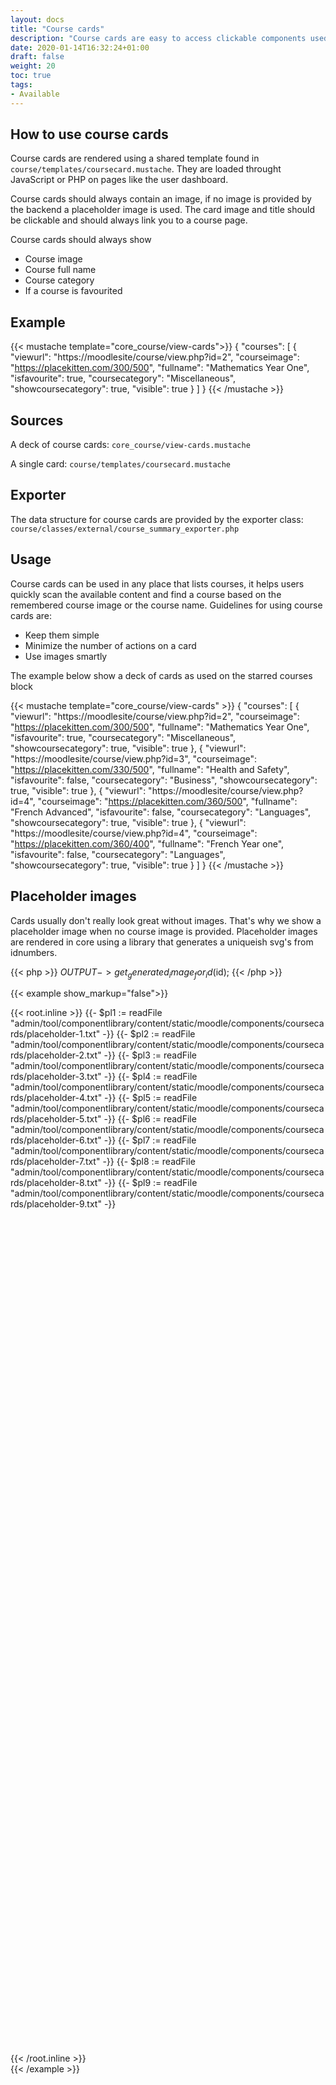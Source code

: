 ```yaml
---
layout: docs
title: "Course cards"
description: "Course cards are easy to access clickable components used in collections to navigate to the course home page."
date: 2020-01-14T16:32:24+01:00
draft: false
weight: 20
toc: true
tags:
- Available
---
```


## How to use course cards

Course cards are rendered using a shared template found in `course/templates/coursecard.mustache`. They are loaded throught JavaScript or PHP on pages like the user dashboard.

Course cards should always contain an image, if no image is provided by the backend a placeholder image is used. The card image and title should be clickable and should always link you to a course page.

Course cards should always show

* Course image
* Course full name
* Course category
* If a course is favourited

## Example

{{< mustache template="core_course/view-cards">}}
{
    "courses": [
        {
            "viewurl": "https://moodlesite/course/view.php?id=2",
            "courseimage": "https://placekitten.com/300/500",
            "fullname": "Mathematics Year One",
            "isfavourite": true,
            "coursecategory": "Miscellaneous",
            "showcoursecategory": true,
            "visible": true
        }
    ]
}
{{< /mustache >}}

## Sources

A deck of course cards:
`core_course/view-cards.mustache`

A single card:
`course/templates/coursecard.mustache`

## Exporter
The data structure for course cards are provided by the exporter class:
`course/classes/external/course_summary_exporter.php`

## Usage

Course cards can be used in any place that lists courses, it helps users quickly scan the available content and find a course based on the remembered course image or the course name. Guidelines for using course cards are:

* Keep them simple
* Minimize the number of actions on a card
* Use images smartly

The example below show a deck of cards as used on the starred courses block

{{< mustache template="core_course/view-cards" >}}
{
    "courses": [
        {
            "viewurl": "https://moodlesite/course/view.php?id=2",
            "courseimage": "https://placekitten.com/300/500",
            "fullname": "Mathematics Year One",
            "isfavourite": true,
            "coursecategory": "Miscellaneous",
            "showcoursecategory": true,
            "visible": true
        },
        {
            "viewurl": "https://moodlesite/course/view.php?id=3",
            "courseimage": "https://placekitten.com/330/500",
            "fullname": "Health and Safety",
            "isfavourite": false,
            "coursecategory": "Business",
            "showcoursecategory": true,
            "visible": true
        },
        {
            "viewurl": "https://moodlesite/course/view.php?id=4",
            "courseimage": "https://placekitten.com/360/500",
            "fullname": "French Advanced",
            "isfavourite": false,
            "coursecategory": "Languages",
            "showcoursecategory": true,
            "visible": true
        },
        {
            "viewurl": "https://moodlesite/course/view.php?id=4",
            "courseimage": "https://placekitten.com/360/400",
            "fullname": "French Year one",
            "isfavourite": false,
            "coursecategory": "Languages",
            "showcoursecategory": true,
            "visible": true
        }
    ]
}
{{< /mustache >}}


## Placeholder images

Cards usually don't really look great without images. That's why we show a placeholder image when no course image is provided. Placeholder images are rendered in core using a library that generates a uniqueish svg's from idnumbers.

{{< php >}}
    $OUTPUT->get_generated_image_for_id($id);
{{< /php >}}

{{< example show_markup="false">}}
<div class="card-deck">
{{< root.inline >}}
{{- $pl1 := readFile "admin/tool/componentlibrary/content/static/moodle/components/coursecards/placeholder-1.txt" -}}
{{- $pl2 := readFile "admin/tool/componentlibrary/content/static/moodle/components/coursecards/placeholder-2.txt" -}}
{{- $pl3 := readFile "admin/tool/componentlibrary/content/static/moodle/components/coursecards/placeholder-3.txt" -}}
{{- $pl4 := readFile "admin/tool/componentlibrary/content/static/moodle/components/coursecards/placeholder-4.txt" -}}
{{- $pl5 := readFile "admin/tool/componentlibrary/content/static/moodle/components/coursecards/placeholder-5.txt" -}}
{{- $pl6 := readFile "admin/tool/componentlibrary/content/static/moodle/components/coursecards/placeholder-6.txt" -}}
{{- $pl7 := readFile "admin/tool/componentlibrary/content/static/moodle/components/coursecards/placeholder-7.txt" -}}
{{- $pl8 := readFile "admin/tool/componentlibrary/content/static/moodle/components/coursecards/placeholder-8.txt" -}}
{{- $pl9 := readFile "admin/tool/componentlibrary/content/static/moodle/components/coursecards/placeholder-9.txt" -}}

  <div class="card mb-2 justify-content-center align-items-center d-flex text-center" style="flex: 0 0 20%; height: 150px; background-image: url('{{- $pl1 -}}')">
  </div>
    <div class="card mb-2 justify-content-center align-items-center d-flex text-center" style="flex: 0 0 20%; height: 150px; background-image: url('{{- $pl2 -}}')">
  </div>
    <div class="card mb-2 justify-content-center align-items-center d-flex text-center" style="flex: 0 0 20%; height: 150px; background-image: url('{{- $pl3 -}}')">
  </div>
    <div class="card mb-2 justify-content-center align-items-center d-flex text-center" style="flex: 0 0 20%; height: 150px; background-image: url('{{- $pl4 -}}')">
  </div>
    <div class="card mb-2 justify-content-center align-items-center d-flex text-center" style="flex: 0 0 20%; height: 150px; background-image: url('{{- $pl5 -}}')">
  </div>
    <div class="card mb-2 justify-content-center align-items-center d-flex text-center" style="flex: 0 0 20%; height: 150px; background-image: url('{{- $pl6 -}}')">
  </div>
    <div class="card mb-2 justify-content-center align-items-center d-flex text-center" style="flex: 0 0 20%; height: 150px; background-image: url('{{- $pl7 -}}')">
  </div>
    <div class="card mb-2 justify-content-center align-items-center d-flex text-center" style="flex: 0 0 20%; height: 150px; background-image: url('{{- $pl8 -}}')">
  </div>
    <div class="card mb-2 justify-content-center align-items-center d-flex text-center" style="flex: 0 0 20%; height: 150px; background-image: url('{{- $pl9 -}}')">
  </div>
{{< /root.inline >}}
</div>
{{< /example >}}
